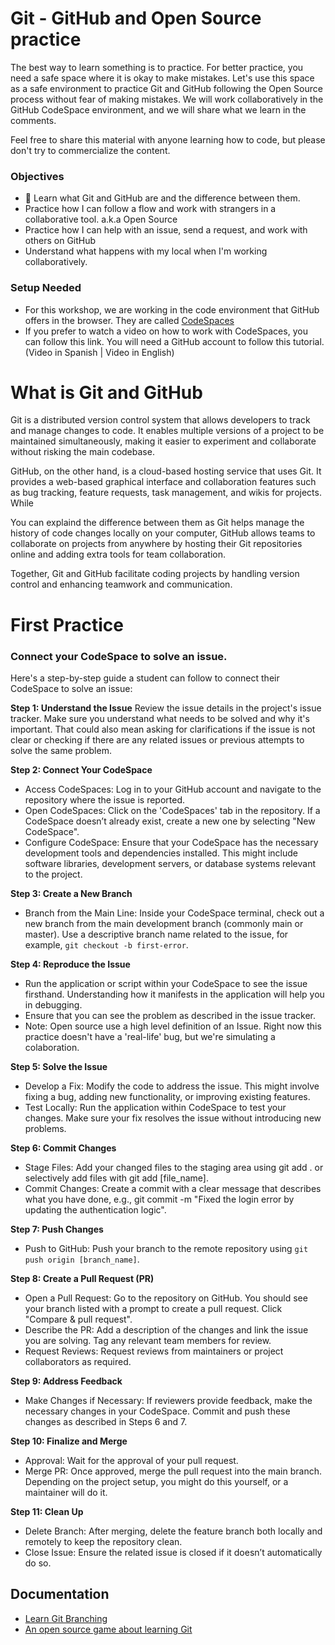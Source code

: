 # Git - GitHub and Open Source practice

The best way to learn something is to practice. For better practice, you need a safe space where it is okay to make mistakes. Let's use this space as a safe environment to practice Git and GitHub following the Open Source process without fear of making mistakes. We will work collaboratively in the GitHub CodeSpace environment, and we will share what we learn in the comments. 

Feel free to share this material with anyone learning how to code, but please don't try to commercialize the content.

### Objectives
- 📣 Learn what Git and GitHub are and the difference between them. 
- Practice how I can follow a flow and work with strangers in a collaborative tool. a.k.a Open Source
- Practice how I can help with an issue, send a request, and work with others on GitHub
- Understand what happens with my local when I'm working collaboratively. 

### Setup Needed

 - For this workshop, we are working in the code environment that GitHub offers in the browser. They are called [CodeSpaces](https://github.com/features/codespaces)
 - If you prefer to watch a video on how to work with CodeSpaces, you can follow this link. You will need a GitHub account to follow this tutorial. (Video in Spanish | Video in English)

# What is Git and GitHub
Git is a distributed version control system that allows developers to track and manage changes to code. It enables multiple versions of a project to be maintained simultaneously, making it easier to experiment and collaborate without risking the main codebase. 

GitHub, on the other hand, is a cloud-based hosting service that uses Git. It provides a web-based graphical interface and collaboration features such as bug tracking, feature requests, task management, and wikis for projects. While 

You can explaind the difference between them as Git helps manage the history of code changes locally on your computer, GitHub allows teams to collaborate on projects from anywhere by hosting their Git repositories online and adding extra tools for team collaboration. 

Together, Git and GitHub facilitate coding projects by handling version control and enhancing teamwork and communication.

# First Practice 
### Connect your CodeSpace to solve an issue. 
Here's a step-by-step guide a student can follow to connect their CodeSpace to solve an issue:

**Step 1: Understand the Issue**
Review the issue details in the project's issue tracker. Make sure you understand what needs to be solved and why it's important. That could also mean asking for clarifications if the issue is not clear or checking if there are any related issues or previous attempts to solve the same problem.

**Step 2: Connect Your CodeSpace**
* Access CodeSpaces: Log in to your GitHub account and navigate to the repository where the issue is reported.
* Open CodeSpaces: Click on the 'CodeSpaces' tab in the repository. If a CodeSpace doesn’t already exist, create a new one by selecting "New CodeSpace".
* Configure CodeSpace: Ensure that your CodeSpace has the necessary development tools and dependencies installed. This might include software libraries, development servers, or database systems relevant to the project.

**Step 3: Create a New Branch**

* Branch from the Main Line: Inside your CodeSpace terminal, check out a new branch from the main development branch (commonly main or master). Use a descriptive branch name related to the issue, for example, `git checkout -b first-error`.

**Step 4: Reproduce the Issue**
* Run the application or script within your CodeSpace to see the issue firsthand. Understanding how it manifests in the application will help you in debugging.
* Ensure that you can see the problem as described in the issue tracker.
* Note: Open source use a high level definition of an Issue. Right now this practice doesn't have a 'real-life' bug, but we're simulating a colaboration. 

**Step 5: Solve the Issue**
* Develop a Fix: Modify the code to address the issue. This might involve fixing a bug, adding new functionality, or improving existing features.
* Test Locally: Run the application within CodeSpace to test your changes. Make sure your fix resolves the issue without introducing new problems.

**Step 6: Commit Changes**
* Stage Files: Add your changed files to the staging area using git add . or selectively add files with git add [file_name].
* Commit Changes: Create a commit with a clear message that describes what you have done, e.g., git commit -m "Fixed the login error by updating the authentication logic".

**Step 7: Push Changes**
* Push to GitHub: Push your branch to the remote repository using `git push origin [branch_name]`.

**Step 8: Create a Pull Request (PR)**

* Open a Pull Request: Go to the repository on GitHub. You should see your branch listed with a prompt to create a pull request. Click "Compare & pull request".
* Describe the PR: Add a description of the changes and link the issue you are solving. Tag any relevant team members for review.
* Request Reviews: Request reviews from maintainers or project collaborators as required.

**Step 9: Address Feedback**
* Make Changes if Necessary: If reviewers provide feedback, make the necessary changes in your CodeSpace. Commit and push these changes as described in Steps 6 and 7.

**Step 10: Finalize and Merge**
* Approval: Wait for the approval of your pull request.
* Merge PR: Once approved, merge the pull request into the main branch. Depending on the project setup, you might do this yourself, or a maintainer will do it.

**Step 11: Clean Up**
* Delete Branch: After merging, delete the feature branch both locally and remotely to keep the repository clean.
* Close Issue: Ensure the related issue is closed if it doesn’t automatically do so.

## Documentation
* [Learn Git Branching](https://learngitbranching.js.org/?locale=en_US)
* [An open source game about learning Git](https://ohmygit.org/)